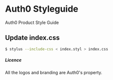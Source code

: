 Auth0 Styleguide
================

Auth0 Product Style Guide


## Update index.css
```bash
$ stylus --include-css < index.styl > index.css 
```
##### Licence
All the logos and branding are Auth0's property.